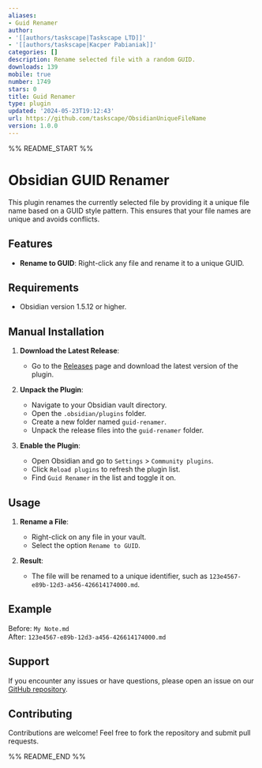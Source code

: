 ```yaml
---
aliases:
- Guid Renamer
author:
- '[[authors/taskscape|Taskscape LTD]]'
- '[[authors/taskscape|Kacper Pabianiak]]'
categories: []
description: Rename selected file with a random GUID.
downloads: 139
mobile: true
number: 1749
stars: 0
title: Guid Renamer
type: plugin
updated: '2024-05-23T19:12:43'
url: https://github.com/taskscape/ObsidianUniqueFileName
version: 1.0.0
---
```


%% README_START %%

# Obsidian GUID Renamer

This plugin renames the currently selected file by providing it a unique file name based on a GUID style pattern. This ensures that your file names are unique and avoids conflicts.

## Features

- **Rename to GUID**: Right-click any file and rename it to a unique GUID.

## Requirements

- Obsidian version 1.5.12 or higher.

## Manual Installation

1. **Download the Latest Release**:
   - Go to the [Releases](https://github.com/taskscape/ObsidianUniqueFileName/releases) page and download the latest version of the plugin.

2. **Unpack the Plugin**:
   - Navigate to your Obsidian vault directory.
   - Open the `.obsidian/plugins` folder.
   - Create a new folder named `guid-renamer`.
   - Unpack the release files into the `guid-renamer` folder.

3. **Enable the Plugin**:
   - Open Obsidian and go to `Settings` > `Community plugins`.
   - Click `Reload plugins` to refresh the plugin list.
   - Find `Guid Renamer` in the list and toggle it on.

## Usage

1. **Rename a File**:
   - Right-click on any file in your vault.
   - Select the option `Rename to GUID`.

2. **Result**:
   - The file will be renamed to a unique identifier, such as `123e4567-e89b-12d3-a456-426614174000.md`.

## Example

Before: `My Note.md`  
After: `123e4567-e89b-12d3-a456-426614174000.md`

## Support

If you encounter any issues or have questions, please open an issue on our [GitHub repository](https://github.com/taskscape/ObsidianUniqueFileName).

## Contributing

Contributions are welcome! Feel free to fork the repository and submit pull requests.


%% README_END %%
